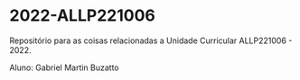 # 2022-ALLP221006
Repositório para as coisas relacionadas a Unidade Curricular ALLP221006 - 2022.

Aluno: Gabriel Martin Buzatto

